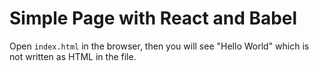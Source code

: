 # Simple Page with React and Babel

Open `index.html` in the browser,
then you will see "Hello World" which is not written as HTML in the file.